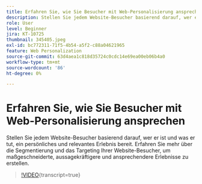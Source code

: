 ```yaml
---
title: Erfahren Sie, wie Sie Besucher mit Web-Personalisierung ansprechen
description: Stellen Sie jedem Website-Besucher basierend darauf, wer er ist und was er tut, ein persönliches und relevantes Erlebnis bereit. Erfahren Sie mehr über die Segmentierung und das Targeting Ihrer Website-Besucher, um maßgeschneiderte, aussagekräftigere und ansprechendere Erlebnisse zu erstellen.
role: User
level: Beginner
jira: KT-10725
thumbnail: 345405.jpeg
exl-id: bc772311-71f5-4b54-a5f2-c88a04621965
feature: Web Personalization
source-git-commit: 63d4aea1c818d35724c0cdc14e69ea00eb06b4a0
workflow-type: tm+mt
source-wordcount: '86'
ht-degree: 0%

---
```


# Erfahren Sie, wie Sie Besucher mit Web-Personalisierung ansprechen

Stellen Sie jedem Website-Besucher basierend darauf, wer er ist und was er tut, ein persönliches und relevantes Erlebnis bereit. Erfahren Sie mehr über die Segmentierung und das Targeting Ihrer Website-Besucher, um maßgeschneiderte, aussagekräftigere und ansprechendere Erlebnisse zu erstellen.

>[!VIDEO](https://video.tv.adobe.com/v/345405/?quality=12&learn=on){transcript=true}
